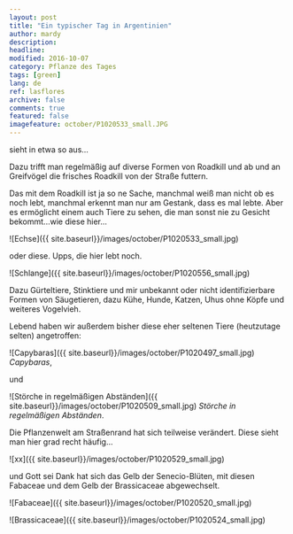 ```yaml
---
layout: post
title: "Ein typischer Tag in Argentinien"
author: mardy
description: 
headline: 
modified: 2016-10-07
category: Pflanze des Tages
tags: [green]
lang: de
ref: lasflores
archive: false
comments: true
featured: false
imagefeature: october/P1020533_small.JPG
---
```


sieht in etwa so aus...

Dazu trifft man regelmäßig auf diverse Formen von Roadkill und ab und an Greifvögel die frisches Roadkill von der Straße futtern.

Das mit dem Roadkill ist ja so ne Sache, manchmal weiß man nicht ob es noch lebt, manchmal erkennt man nur am Gestank, dass es mal lebte. Aber es ermöglicht  einem auch Tiere zu sehen, die man sonst nie zu Gesicht bekommt...wie diese hier...

![Echse]({{ site.baseurl}}/images/october/P1020533_small.jpg)

oder diese. Upps, die hier lebt noch.

![Schlange]({{ site.baseurl}}/images/october/P1020556_small.jpg)

Dazu Gürteltiere, Stinktiere und mir unbekannt oder nicht identifizierbare Formen von Säugetieren, dazu Kühe, Hunde, Katzen, Uhus ohne Köpfe und weiteres Vogelvieh.

Lebend haben wir außerdem bisher diese eher seltenen Tiere (heutzutage selten) angetroffen:

![Capybaras]({{ site.baseurl}}/images/october/P1020497_small.jpg)
*Capybaras*,

und 

![Störche in regelmäßigen Abständen]({{ site.baseurl}}/images/october/P1020509_small.jpg)
*Störche in regelmäßigen Abständen*.

Die Pflanzenwelt am Straßenrand hat sich teilweise verändert. Diese sieht man hier grad recht häufig...

![xx]({{ site.baseurl}}/images/october/P1020529_small.jpg)

und Gott sei Dank hat sich das Gelb der Senecio-Blüten, mit diesen Fabaceae und dem Gelb der Brassicaceae abgewechselt.

![Fabaceae]({{ site.baseurl}}/images/october/P1020520_small.jpg)

![Brassicaceae]({{ site.baseurl}}/images/october/P1020524_small.jpg)




